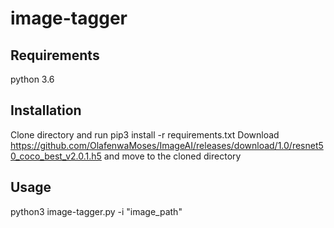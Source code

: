 # image-tagger

## Requirements

python 3.6

## Installation

Clone directory and run pip3 install -r requirements.txt
Download https://github.com/OlafenwaMoses/ImageAI/releases/download/1.0/resnet50_coco_best_v2.0.1.h5 and move to the cloned directory

## Usage

python3 image-tagger.py -i "image_path"
